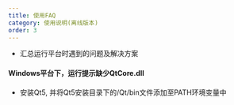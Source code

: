 ```yaml
---
title: 使用FAQ
category: 使用说明(离线版本)
order: 3
---
```


+ 汇总运行平台时遇到的问题及解决方案

#### Windows平台下，运行提示缺少QtCore.dll
+ 安装Qt5, 并将Qt5安装目录下的/Qt/bin文件添加至PATH环境变量中